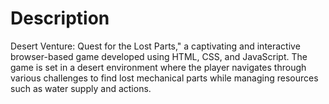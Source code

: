 # Description
Desert Venture: Quest for the Lost Parts," a captivating and interactive browser-based game developed using HTML, CSS, and JavaScript. The game is set in a desert environment where the player navigates through various challenges to find lost mechanical parts while managing resources such as water supply and actions.
